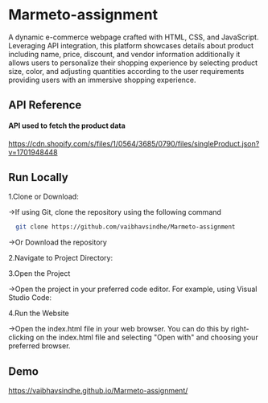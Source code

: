 
# Marmeto-assignment

A dynamic e-commerce webpage crafted with HTML, CSS, and JavaScript. Leveraging API integration, this platform showcases details about product including name, price, discount, and vendor information additionally it allows users to personalize their shopping experience by selecting product size, color, and adjusting quantities according to the user requirements providing users with an immersive shopping experience.


## API Reference

#### API used to fetch the product data

https://cdn.shopify.com/s/files/1/0564/3685/0790/files/singleProduct.json?v=1701948448


## Run Locally

1.Clone or Download:

->If using Git, clone the repository using the following command
```bash
  git clone https://github.com/vaibhavsindhe/Marmeto-assignment
```
->Or Download the repository

2.Navigate to Project Directory:

3.Open the Project

->Open the project in your preferred code editor. For example, using Visual Studio Code:

4.Run the Website

->Open the index.html file in your web browser. You can do this by right-clicking on the index.html file and selecting "Open with" and choosing your preferred browser.





## Demo

https://vaibhavsindhe.github.io/Marmeto-assignment/

